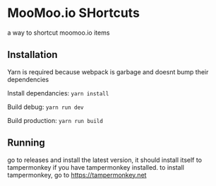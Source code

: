 # MooMoo.io SHortcuts
a way to shortcut moomoo.io items

## Installation

Yarn is required because webpack is garbage and doesnt bump their dependencies

Install dependancies: `yarn install`

Build debug: `yarn run dev`

Build production: `yarn run build`

## Running

go to releases and install the latest version, it should install itself to tampermonkey if you have tampermonkey installed.
to install tampermonkey, go to https://tampermonkey.net
